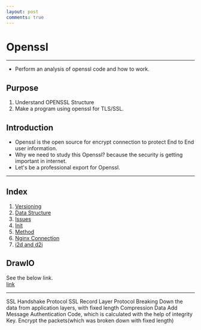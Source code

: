 ```yaml
---
layout: post
comments: true
---
```


# Openssl

---

* Perform an analysis of openssl code and how to work.

## Purpose

1. Understand OPENSSL Structure
2. Make a program using openssl for TLS/SSL.

## Introduction

* Openssl is the open source for encrypt connection to protect End to End user information.
* Why we need to study this Openssl? because the security is getting important in internet.
* Let's be a professional export for Openssl.


---

## Index

1. [Versioning](./openssl_version.md)
2. [Data Structure](./openssl_SSL.md)
3. [Issues](./openssl_issues.md)
4. [Init](./openssl_init.md)
5. [Method](./openssl_method.md)
6. [Nginx Connection](./openssl_nginx_connection.md)
7. [i2d and d2i](./openssl_i2d_d2i.md)


## DrawIO

See the below link.  
[link][1]


[1]: https://www.draw.io/?lightbox=1&highlight=0000ff&nav=1&title=openssl.drawio#Uhttps%3A%2F%2Fdrive.google.com%2Fuc%3Fid%3D1ZRzsjQkChZ1PicHW3h2apNBo4vZ6AP8_%26export%3Ddownload


---

SSL Handshake Protocol
SSL Record Layer Protocol
    Breaking Down the data from application layers, with fixed length
    Compression Data
    Add Message Authentication Code, which is calculated with the help of integrity Key.
    Encrypt the packets(which was broken down with fixed length)
